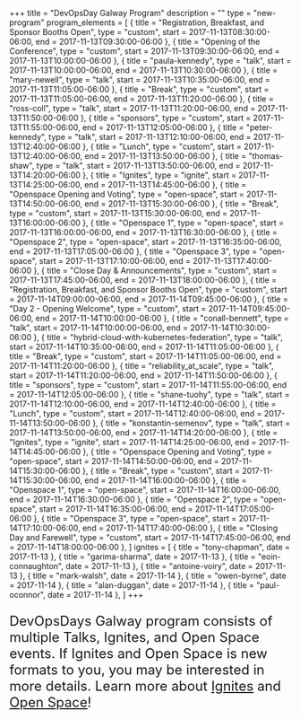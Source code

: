+++
title = "DevOpsDay Galway Program"
description = ""
type = "new-program"
program_elements = [
    { title = "Registration, Breakfast, and Sponsor Booths Open", type = "custom", start = 2017-11-13T08:30:00-06:00, end = 2017-11-13T09:30:00-06:00 },
    { title = "Opening of the Conference", type = "custom", start = 2017-11-13T09:30:00-06:00, end = 2017-11-13T10:00:00-06:00 },
    { title = "paula-kennedy", type = "talk", start = 2017-11-13T10:00:00-06:00, end = 2017-11-13T10:30:00-06:00 },
    { title = "mary-newell", type = "talk", start = 2017-11-13T10:35:00-06:00, end = 2017-11-13T11:05:00-06:00 },
    { title = "Break", type = "custom", start = 2017-11-13T11:05:00-06:00, end = 2017-11-13T11:20:00-06:00 },
    { title = "ross-coll", type = "talk", start = 2017-11-13T11:20:00-06:00, end = 2017-11-13T11:50:00-06:00 },
    { title = "sponsors", type = "custom", start = 2017-11-13T11:55:00-06:00, end = 2017-11-13T12:05:00-06:00 },
    { title = "peter-kennedy", type = "talk", start = 2017-11-13T12:10:00-06:00, end = 2017-11-13T12:40:00-06:00 },
    { title = "Lunch", type = "custom", start = 2017-11-13T12:40:00-06:00, end = 2017-11-13T13:50:00-06:00 },
    { title = "thomas-shaw", type = "talk", start = 2017-11-13T13:50:00-06:00, end = 2017-11-13T14:20:00-06:00 },
    { title = "Ignites", type = "ignite", start = 2017-11-13T14:25:00-06:00, end = 2017-11-13T14:45:00-06:00 },
    { title = "Openspace Opening and Voting", type = "open-space", start = 2017-11-13T14:50:00-06:00, end = 2017-11-13T15:30:00-06:00 },
    { title = "Break", type = "custom", start = 2017-11-13T15:30:00-06:00, end = 2017-11-13T16:00:00-06:00 },
    { title = "Openspace 1", type = "open-space", start = 2017-11-13T16:00:00-06:00, end = 2017-11-13T16:30:00-06:00 },
    { title = "Openspace 2", type = "open-space", start = 2017-11-13T16:35:00-06:00, end = 2017-11-13T17:05:00-06:00 },
    { title = "Openspace 3", type = "open-space", start = 2017-11-13T17:10:00-06:00, end = 2017-11-13T17:40:00-06:00 },
    { title = "Close Day & Announcements", type = "custom", start = 2017-11-13T17:45:00-06:00, end = 2017-11-13T18:00:00-06:00 },
    { title = "Registration, Breakfast, and Sponsor Booths Open", type = "custom", start = 2017-11-14T09:00:00-06:00, end = 2017-11-14T09:45:00-06:00 },
    { title = "Day 2 - Opening Welcome", type = "custom", start = 2017-11-14T09:45:00-06:00, end = 2017-11-14T10:00:00-06:00 },
    { title = "conall-bennett", type = "talk", start = 2017-11-14T10:00:00-06:00, end = 2017-11-14T10:30:00-06:00 },
    { title = "hybrid-cloud-with-kubernetes-federation", type = "talk", start = 2017-11-14T10:35:00-06:00, end = 2017-11-14T11:05:00-06:00 },
    { title = "Break", type = "custom", start = 2017-11-14T11:05:00-06:00, end = 2017-11-14T11:20:00-06:00 },
    { title = "reliability_at_scale", type = "talk", start = 2017-11-14T11:20:00-06:00, end = 2017-11-14T11:50:00-06:00 },
    { title = "sponsors", type = "custom", start = 2017-11-14T11:55:00-06:00, end = 2017-11-14T12:05:00-06:00 },
    { title = "shane-tuohy", type = "talk", start = 2017-11-14T12:10:00-06:00, end = 2017-11-14T12:40:00-06:00 },
    { title = "Lunch", type = "custom", start = 2017-11-14T12:40:00-06:00, end = 2017-11-14T13:50:00-06:00 },
    { title = "konstantin-semenov", type = "talk", start = 2017-11-14T13:50:00-06:00, end = 2017-11-14T14:20:00-06:00 },
    { title = "Ignites", type = "ignite", start = 2017-11-14T14:25:00-06:00, end = 2017-11-14T14:45:00-06:00 },
    { title = "Openspace Opening and Voting", type = "open-space", start = 2017-11-14T14:50:00-06:00, end = 2017-11-14T15:30:00-06:00 },
    { title = "Break", type = "custom", start = 2017-11-14T15:30:00-06:00, end = 2017-11-14T16:00:00-06:00 },
    { title = "Openspace 1", type = "open-space", start = 2017-11-14T16:00:00-06:00, end = 2017-11-14T16:30:00-06:00 },
    { title = "Openspace 2", type = "open-space", start = 2017-11-14T16:35:00-06:00, end = 2017-11-14T17:05:00-06:00 },
    { title = "Openspace 3", type = "open-space", start = 2017-11-14T17:10:00-06:00, end = 2017-11-14T17:40:00-06:00 },
    { title = "Closing Day and Farewell", type = "custom", start = 2017-11-14T17:45:00-06:00, end = 2017-11-14T18:00:00-06:00 },
]
ignites = [
    { title = "tony-chapman", date = 2017-11-13 },
    { title = "garima-sharma", date = 2017-11-13 },
    { title = "eoin-connaughton", date = 2017-11-13 },
    { title = "antoine-voiry", date = 2017-11-13 },
    { title = "mark-walsh", date = 2017-11-14 },
    { title = "owen-byrne", date = 2017-11-14 },
    { title = "alan-duggan", date = 2017-11-14 },
    { title = "paul-oconnor", date = 2017-11-14 },
]
+++
<p style="font-size: 1.5rem;">DevOpsDays Galway program consists of multiple Talks, Ignites, and Open Space events. If Ignites and Open Space is new formats to you, you may be interested in more details. Learn more about <a href="http://www.ignitetalks.io/" target="_blank">Ignites</a> and <a href="https://www.devopsdays.org/open-space-format/" target="_blank">Open Space</a>!</p>
